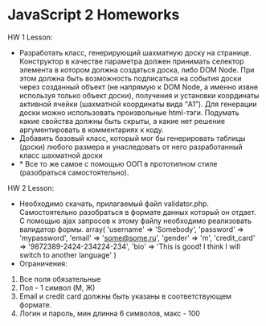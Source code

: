 # JavaScript 2 Homeworks
HW 1 Lesson:
 - Разработать класс, генерирующий шахматную доску на странице. Конструктор в качестве параметра должен принимать селектор элемента в котором должна создаться доска, либо DOM Node. При этом должна быть возможность подписаться на события доски через созданный объект (не напрямую к DOM Node, а именно извне используя только объект доски), получения и установки координаты активной ячейки (шахматной координаты вида “A1”). Для генерации доски можно использовать произвольные html-тэги. Подумать какие свойства должны быть скрыты, а какие нет решение аргументировать в комментариях к коду.
 - Добавить базовый класс, который мог бы генерировать таблицы (доски) любого размера и унаследовать от него разработанный класс шахматной доски
 - \* Все то же самое с помощью ООП в прототипном стиле (разобраться самостоятельно).

HW 2 Lesson:
- Необходимо скачать, прилагаемый файл validator.php. Самостоятельно разобраться в формате данных который он отдает. С помощью ajax запросов к этому файлу необходимо реализовать валидатор формы.
array(
'username' => 'Somebody',
'password' => 'mypassword',
'email' => 'some@some.ru',
'gender' => 'm',
'credit_card' => '9872389-2424-234224-234',
'bio' => 'This is good! I think I will switch to another language'
)
- Ограничения:
1. Все поля обязательные
2. Пол - 1 символ (M, Ж)
3. Email и credit card должны быть указаны в соответствующем формате.
4. Логин и пароль, мин длинна 6 символов, макс - 100
